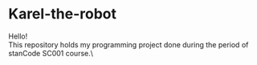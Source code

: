 # Karel-the-robot
Hello!\
This repository holds my programming project done during the period of stanCode SC001 course.\
